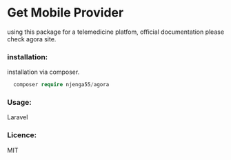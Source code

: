 # Get Mobile Provider

using this package for a telemedicine platfom, official documentation please check agora site.
### installation:
installation via composer.

```php
  composer require njenga55/agora
```

### Usage:
Laravel

### Licence:
MIT
